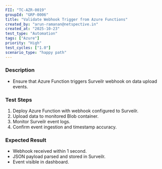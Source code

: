```yaml
---
FII: "TC-AZR-0019"
groupId: "GRP-0006"
title: "Validate Webhook Trigger from Azure Functions"
created_by: "arun-ramanan@netspective.in"
created_at: "2025-10-23"
test_type: "Automation"
tags: ["Azure"]
priority: "High"
test_cycles: ["1.0"]
scenario_type: "happy path"
---
```

### Description
- Ensure that Azure Function triggers Surveilr webhook on data upload events.

### Test Steps
1. Deploy Azure Function with webhook configured to Surveilr.  
2. Upload data to monitored Blob container.  
3. Monitor Surveilr event logs.  
4. Confirm event ingestion and timestamp accuracy.

### Expected Result
- Webhook received within 1 second.  
- JSON payload parsed and stored in Surveilr.  
- Event visible in dashboard.
